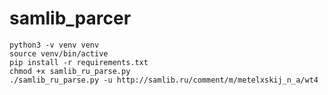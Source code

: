 # samlib_parcer

    python3 -v venv venv
    source venv/bin/active
    pip install -r requirements.txt
    chmod +x samlib_ru_parse.py
    ./samlib_ru_parse.py -u http://samlib.ru/comment/m/metelxskij_n_a/wt4